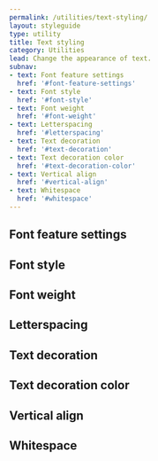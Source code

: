 ```yaml
---
permalink: /utilities/text-styling/
layout: styleguide
type: utility
title: Text styling
category: Utilities
lead: Change the appearance of text.
subnav:
- text: Font feature settings
  href: '#font-feature-settings'
- text: Font style
  href: '#font-style'
- text: Font weight
  href: '#font-weight'
- text: Letterspacing
  href: '#letterspacing'
- text: Text decoration
  href: '#text-decoration'
- text: Text decoration color
  href: '#text-decoration-color'
- text: Vertical align
  href: '#vertical-align'
- text: Whitespace
  href: '#whitespace'
---
```


## Font feature settings

## Font style

## Font weight

## Letterspacing

## Text decoration

## Text decoration color

## Vertical align

## Whitespace
